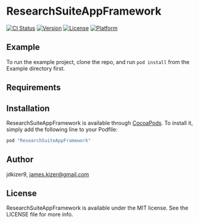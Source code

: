# ResearchSuiteAppFramework

[![CI Status](http://img.shields.io/travis/jdkizer9/ResearchSuiteAppFramework.svg?style=flat)](https://travis-ci.org/jdkizer9/ResearchSuiteAppFramework)
[![Version](https://img.shields.io/cocoapods/v/ResearchSuiteAppFramework.svg?style=flat)](http://cocoapods.org/pods/ResearchSuiteAppFramework)
[![License](https://img.shields.io/cocoapods/l/ResearchSuiteAppFramework.svg?style=flat)](http://cocoapods.org/pods/ResearchSuiteAppFramework)
[![Platform](https://img.shields.io/cocoapods/p/ResearchSuiteAppFramework.svg?style=flat)](http://cocoapods.org/pods/ResearchSuiteAppFramework)

## Example

To run the example project, clone the repo, and run `pod install` from the Example directory first.

## Requirements

## Installation

ResearchSuiteAppFramework is available through [CocoaPods](http://cocoapods.org). To install
it, simply add the following line to your Podfile:

```ruby
pod "ResearchSuiteAppFramework"
```

## Author

jdkizer9, james.kizer@gmail.com

## License

ResearchSuiteAppFramework is available under the MIT license. See the LICENSE file for more info.

